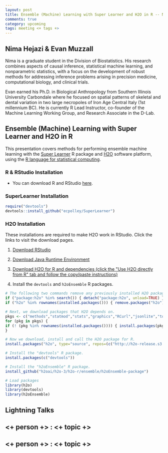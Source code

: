 ```yaml
---
layout: post
title: Ensemble (Machine) Learning with Super Learner and H2O in R -- Nima Hejazi and Evan Muzzall
comments: true
category: upcoming
tags: meeting <+ tags +>
---
```


## Nima Hejazi & Evan Muzzall

Nima is a graduate student in the Division of Biostatistics. His research
combines aspects of causal inference, statistical machine learning, and
nonparametric statistics, with a focus on the development of robust methods for
addressing inference problems arising in precision medicine, computational
biology, and clinical trials.

Evan earned his Ph.D. in Biological Anthropology from Southern Illinois
University Carbondale where he focused on spatial patterns of skeletal and
dental variation in two large necropoles of Iron Age Central Italy (1st
millennium BC). He is currently R Lead Instructor, co-founder of the Machine Learning Working Group, and Research Associate in the D-Lab.

## Ensemble (Machine) Learning with Super Learner and H2O in R

This presentation covers methods for performing ensemble machine learning with the [Super
Learner](https://cran.r-project.org/web/packages/SuperLearner/index.html) R
package and [H2O](http://www.h2o.ai) software platform, using the [R language
for statistical computing](https://www.r-project.org).


### R & RStudio Installation
* You can download R and RStudio
  [here](https://www.rstudio.com/products/rstudio/download/).

### SuperLearner Installation
```r
require("devtools")
devtools::install_github("ecpolley/SuperLearner")
```

### H2O Installation
These installations are required to make H2O work in RStudio. Click the links
to visit the download pages.

1. [Download RStudio](https://www.rstudio.com/products/rstudio/download/)

2. [Download Java Runtime
    Environment](http://www.oracle.com/technetwork/java/javase/downloads/jre8-downloads-2133155.html)

3. [Download H2O for R and dependencies (click the "Use H2O directly from R"
    tab and follow the copy/paste   instructions)](http://h2o-release.s3.amazonaws.com/h2o/rel-turing/10/index.html)

4. Install the `devtools` and `h2oEnsemble` R packages.

```r
# The following two commands remove any previously installed H2O packages for R.
if ("package:h2o" %in% search()) { detach("package:h2o", unload=TRUE) }
if ("h2o" %in% rownames(installed.packages())) { remove.packages("h2o") }

# Next, we download packages that H2O depends on.
pkgs <- c("methods","statmod","stats","graphics","RCurl","jsonlite","tools","utils")
for (pkg in pkgs) {
if (! (pkg %in% rownames(installed.packages()))) { install.packages(pkg, repos = "http://cran.rstudio.com/") }
}

# Now we download, install and call the H2O package for R.
install.packages("h2o", type="source", repos=(c("http://h2o-release.s3.amazonaws.com/h2o/rel-turing/10/R")))

# Install the "devtools" R package.
install.packages(c("devtools"))

# Install the "h2oEnsemble" R package.
install_github("h2oai/h2o-3/h2o-r/ensemble/h2oEnsemble-package")

# Load packages
library(h2o)
library(devtools)
library(h2oEnsemble)
```

## Lightning Talks

## <+ person +> : <+ topic +>

## <+ person +> : <+ topic +>
